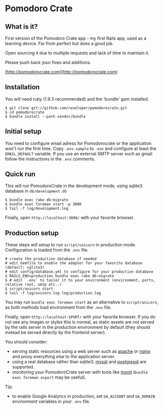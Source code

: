 Pomodoro Crate
===============

What is it?
----------
First version of the Pomodoro Crate app - my first Rails app, used as a learning device. Far from perfect but does a good job.

Open sourcing it due to multiple requests and lack of time to maintain it.

Please push back your fixes and additions.

[http://pomodorocrate.com](http://pomodorocrate.com)

Installation
------------
You will need ruby (1.9.3 recommended) and the 'bundle' gem installed.

    $ git clone git://github.com/reveloper/pomodorocrate.git
    $ cd pomodorocrate
    $ bundle install --path vendor/bundle

Initial setup
-------------
You need to configure email adress for Pomodorocrate or the application won't run the first time.
Copy `.env.sample` to `.env` and configure at least the `EMAIL_DEFAULT` variable.
If you use an external SMTP server such as gmail follow the instructions in the `.env` comments.

Quick run
---------
This will run PomodoroCrate in the development mode, using sqlite3 database in `db/development.db`

    $ bundle exec rake db:migrate
    $ bundle exec foreman start -p 3000
    $ tail -f log/development.log

Finally, open `http://localhost:3000/` with your favorite browser.

Production setup
----------------
These steps will setup to run `script/unicorn` in production mode. Configuration is loaded from the `.env` file.

    # create the production database if needed
    # edit Gemfile to enable the adapter for your favorite database (default: sqlite3)
    # edit config/database.yml to configure for your production database
    $ RAILS_ENV=production bundle exec rake db:migrate
    $ # edit `.env` to tailor it to your environment (environment, ports, relative root, smtp etc..)
    $ script/unicorn start
    $ tail -f log/unicorn.log log/production.log

You may run `bundle exec foreman start` as an alternative to `script/unicorn`, as both methods load environment from the `.env` file.

Finally, open `http://localhost:$PORT/` with your favorite browser. If you do not see any images or styles this is normal, as static assets are not served by the rails server in the production environment by default (they should instead be served directly by the frontend server).

You should consider:

* serving static resources using a web server such as [apache](http://httpd.apache.org/) or [nginx](http://wiki.nginx.org/) and proxy everything else to the application server.
* using a real database rather than sqlite3; [mysql](http://www.mysql.com) and [postgresql](http://www.postgresql.org) are supported.
* monitoring your PomodoroCrate server with tools like [monit](http://mmonit.com/monit) (`bundle exec foreman export` may be useful).

Tip:

* to enable Google Analytics in production, set `GA_ACCOUNT` and `GA_DOMAIN` environment variables in your `.env` file.
